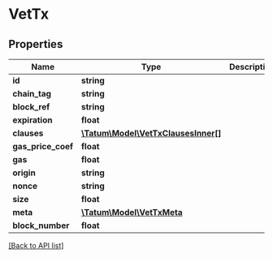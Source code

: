 # VetTx

## Properties

Name | Type | Description | Notes
------------ | ------------- | ------------- | -------------
**id** | **string** |  | [optional]
**chain_tag** | **string** |  | [optional]
**block_ref** | **string** |  | [optional]
**expiration** | **float** |  | [optional]
**clauses** | [**\Tatum\Model\VetTxClausesInner[]**](VetTxClausesInner.md) |  | [optional]
**gas_price_coef** | **float** |  | [optional]
**gas** | **float** |  | [optional]
**origin** | **string** |  | [optional]
**nonce** | **string** |  | [optional]
**size** | **float** |  | [optional]
**meta** | [**\Tatum\Model\VetTxMeta**](VetTxMeta.md) |  | [optional]
**block_number** | **float** |  | [optional]

[[Back to API list]](../../README.md#api-endpoints)
